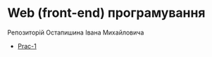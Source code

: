 # Web (front-end) програмування
Репозиторій Остапишина Івана Михайловича


- [Prac-1](https://aiyvan37.github.io/Prac-1/)